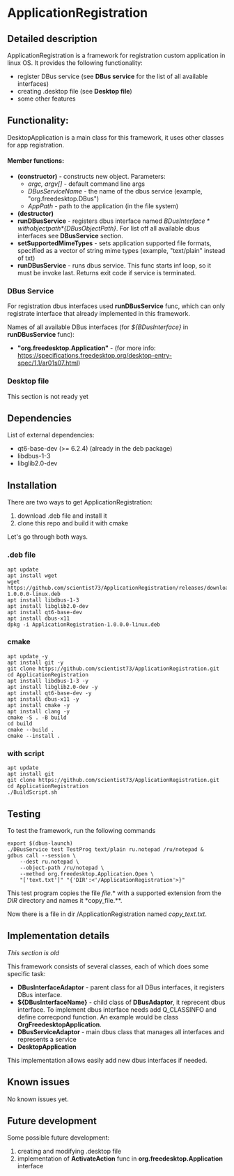 # ApplicationRegistration

## Detailed description
ApplicationRegistration is a framework for registration custom 
application in linux OS. It provides the following functionality:
- register DBus service (see **DBus service** for the list of 
all available interfaces)
- creating .desktop file (see  **Desktop file**)
- some other features


## Functionality:

DesktopApplication is a main class for this framework, it uses other 
classes for app registration.
#### Member functions:
- **(constructor)** - constructs new object. Parameters:
    - *argc, argv[]* - default command line args
    - *DBusServiceName* - the name of the dbus service (example, "org.freedesktop.DBus")
    - *AppPath* - path to the application (in the file system)
- **(destructor)**
- **runDBusService** - registers dbus interface named *${BDusInterface}* 
with object path *${DBusObjectPath}*. For list off all available 
dbus interfaces see **DBusService** section.
- **setSupportedMimeTypes** - sets application supported file
formats, specified as a vector of string mime types (example,
"text/plain" instead of txt)
- **runDBusService** - runs dbus service. This func starts inf
loop, so it must be invoke last. Returns exit code if service is
terminated.
### DBus Service
For registration dbus interfaces used **runDBusService** func, which
can only registrate interface that already implemented in this
framework. 

Names of all available DBus interfaces (for *${BDusInterface}* in **runDBusService** func):
- **"org.freedesktop.Application"** - (for more info: https://specifications.freedesktop.org/desktop-entry-spec/1.1/ar01s07.html)

### Desktop file
This section is not ready yet


## Dependencies
List of external dependencies:
- qt6-base-dev (>= 6.2.4) (already in the deb package)
- libdbus-1-3
- libglib2.0-dev    


## Installation
There are two ways to get ApplicationRegistration: 
1. download .deb file and install it
1. clone this repo and build it with cmake

Let's go through both ways.
### .deb file
```
apt update
apt install wget
wget https://github.com/scientist73/ApplicationRegistration/releases/download/v1.0.0/ApplicationRegistration-1.0.0.0-linux.deb
apt install libdbus-1-3
apt install libglib2.0-dev
apt install qt6-base-dev
apt install dbus-x11
dpkg -i ApplicationRegistration-1.0.0.0-linux.deb
```
### cmake 
```
apt update -y
apt install git -y
git clone https://github.com/scientist73/ApplicationRegistration.git
cd ApplicationRegistration
apt install libdbus-1-3 -y
apt install libglib2.0-dev -y
apt install qt6-base-dev -y
apt install dbus-x11 -y
apt install cmake -y
apt install clang -y
cmake -S . -B build
cd build
cmake --build .
cmake --install .
```
### with script
```
apt update
apt install git
git clone https://github.com/scientist73/ApplicationRegistration.git
cd ApplicationRegistration
./BuildScript.sh
```
## Testing
To test the framework, run the following commands
```
export $(dbus-launch)
./DBusService test TestProg text/plain ru.notepad /ru/notepad &
gdbus call --session \
    --dest ru.notepad \
    --object-path /ru/notepad \
    --method org.freedesktop.Application.Open \
    "['text.txt']" "{'DIR':<'/ApplicationRegistration'>}"
```
This test program copies the file *file.** with a supported extension 
from the *DIR* directory and names it *copy_file.**.

Now there is a file in dir /ApplicationRegistration named
*copy_text.txt*.

## Implementation details
*This section is old*

This framework consists of several classes, each of which does
some specific task:
- **DBusInterfaceAdaptor** - parent class for all DBus interfaces,
it registers DBus interface. 
- **${DBusInterfaceName}** - child class of **DBusAdaptor**, it 
reprecent dbus interface. To implement dbus interface needs
add Q_CLASSINFO and define correcpond function. An example would
be class **OrgFreedesktopApplication**.
- **DBusServiceAdaptor** - main dbus class that manages all interfaces and represents a service
- **DesktopApplication**

This implementation allows easily add new dbus interfaces if needed.


## Known issues
No known issues yet.

## Future development
Some possible future development:
1. creating and modifying .desktop file
1. implementation of **ActivateAction** func in 
**org.freedesktop.Application** interface


